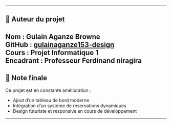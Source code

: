 
---

## 👤 Auteur du projet

**Nom :** Gulain Aganze Browne  
**GitHub :** [gulainaganze153-design](https://github.com/gulainaganze153-design)  
**Cours :** Projet Informatique 1  
**Encadrant :** Professeur Ferdinand niragira
---

## 💬 Note finale

Ce projet est en constante amélioration :  
- Ajout d’un tableau de bord moderne  
- Intégration d’un système de réservations dynamiques  
- Design futuriste et responsive en cours de développement

---

